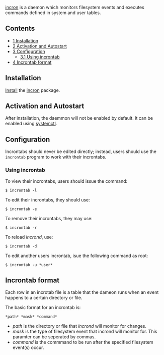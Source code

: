 [incron](http://inotify.aiken.cz/?section=incron&page=about&lang=en) is a daemon which monitors filesystem events and executes commands defined in system and user tables.

## Contents

*   [1 Installation](#Installation)
*   [2 Activation and Autostart](#Activation_and_Autostart)
*   [3 Configuration](#Configuration)
    *   [3.1 Using incrontab](#Using_incrontab)
*   [4 Incrontab format](#Incrontab_format)

## Installation

[Install](/index.php/Install "Install") the [incron](https://www.archlinux.org/packages/?name=incron) package.

## Activation and Autostart

After installation, the daemmon will not be enabled by default. It can be enabled using [systemctl](/index.php/Systemd#Using_units "Systemd").

## Configuration

Incrontabs should never be edited directly; instead, users should use the `incrontab` program to work with their incrontabs.

### Using incrontab

To view their incrontabs, users should issue the command:

```
$ incrontab -l

```

To edit their incrontabs, they should use:

```
$ incrontab -e

```

To remove their incrontabs, they may use:

```
$ incrontab -r

```

To reload *incrond*, use:

```
$ incrontab -d

```

To edit another users incrontab, isue the following command as root:

```
$ incrontab -u *user*

```

## Incrontab format

Each row in an incrotab file is a table that the dameon runs when an event happens to a certain directory or file.

The basic format for an incrontab is:

```
*path* *mask* *command*

```

*   *path* is the directory or file that *incrond* will monitor for changes.
*   *mask* is the type of filesystem event that incrond will monitor for. This paramter can be seperated by commas.
*   *command* is the commmand to be run after the specified filesystem event(s) occur.